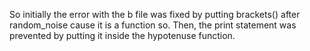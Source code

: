 So initially the error with the b file was fixed by putting brackets() after random_noise cause it is a function so.
Then, the print statement was prevented by putting it inside the hypotenuse function.
